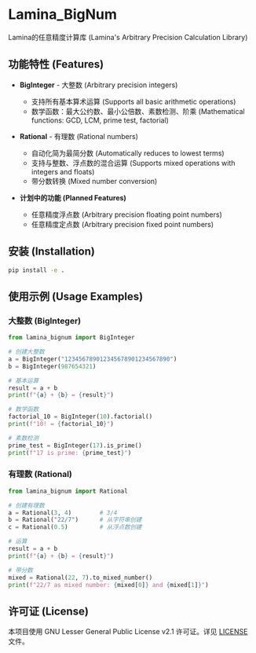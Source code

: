 # Lamina_BigNum
Lamina的任意精度计算库 (Lamina's Arbitrary Precision Calculation Library)

## 功能特性 (Features)

- **BigInteger** - 大整数 (Arbitrary precision integers)
  - 支持所有基本算术运算 (Supports all basic arithmetic operations)
  - 数学函数：最大公约数、最小公倍数、素数检测、阶乘 (Mathematical functions: GCD, LCM, prime test, factorial)
  
- **Rational** - 有理数 (Rational numbers)
  - 自动化简为最简分数 (Automatically reduces to lowest terms)
  - 支持与整数、浮点数的混合运算 (Supports mixed operations with integers and floats)
  - 带分数转换 (Mixed number conversion)

- **计划中的功能 (Planned Features)**
  - 任意精度浮点数 (Arbitrary precision floating point numbers)
  - 任意精度定点数 (Arbitrary precision fixed point numbers)

## 安装 (Installation)

```bash
pip install -e .
```

## 使用示例 (Usage Examples)

### 大整数 (BigInteger)

```python
from lamina_bignum import BigInteger

# 创建大整数
a = BigInteger("123456789012345678901234567890")
b = BigInteger(987654321)

# 基本运算
result = a + b
print(f"{a} + {b} = {result}")

# 数学函数
factorial_10 = BigInteger(10).factorial()
print(f"10! = {factorial_10}")

# 素数检测
prime_test = BigInteger(17).is_prime()
print(f"17 is prime: {prime_test}")
```

### 有理数 (Rational)

```python
from lamina_bignum import Rational

# 创建有理数
a = Rational(3, 4)        # 3/4
b = Rational("22/7")      # 从字符串创建
c = Rational(0.5)         # 从浮点数创建

# 运算
result = a + b
print(f"{a} + {b} = {result}")

# 带分数
mixed = Rational(22, 7).to_mixed_number()
print(f"22/7 as mixed number: {mixed[0]} and {mixed[1]}")
```

## 许可证 (License)

本项目使用 GNU Lesser General Public License v2.1 许可证。详见 [LICENSE](LICENSE) 文件。
